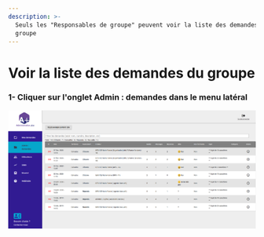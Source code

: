 ```yaml
---
description: >-
  Seuls les "Responsables de groupe" peuvent voir la liste des demandes du
  groupe
---
```


# Voir la liste des demandes du groupe

### 1- Cliquer sur l'onglet Admin : demandes dans le menu latéral

![](../.gitbook/assets/image%20%284%29.png)

